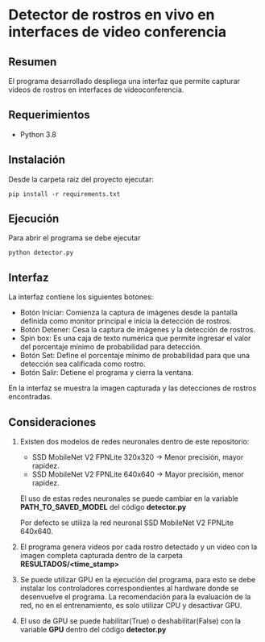 # Detector de rostros en vivo en interfaces de video conferencia 

## Resumen
El programa desarrollado despliega una interfaz que permite capturar videos de rostros en interfaces de videoconferencia.

## Requerimientos
* Python 3.8

## Instalación
Desde la carpeta raiz del proyecto ejecutar:

    pip install -r requirements.txt

## Ejecución
Para abrir el programa se debe ejecutar

    python detector.py

## Interfaz
La interfaz contiene los siguientes botones:
* Botón Iniciar: Comienza la captura de imágenes desde la pantalla definida como
monitor principal e inicia la detección de rostros.
* Botón Detener: Cesa la captura de imágenes y la detección de rostros.
* Spin box: Es una caja de texto numérica que permite ingresar el valor del porcentaje
mínimo de probabilidad para detección.
* Botón Set: Define el porcentaje mínimo de probabilidad para que una detección sea
calificada como rostro.
* Botón Salir: Detiene el programa y cierra la ventana.

En la interfaz se muestra la imagen capturada y las detecciones de rostros encontradas.

## Consideraciones
1. Existen dos modelos de redes neuronales dentro de este repositorio:
    * SSD MobileNet V2 FPNLite 320x320 -> Menor precisión, mayor rapidez.
    * SSD MobileNet V2 FPNLite 640x640 -> Mayor precisión, menor rapidez.

    El uso de estas redes neuronales se puede cambiar en la variable **PATH_TO_SAVED_MODEL** del código **detector.py**

    Por defecto se utiliza la red neuronal SSD MobileNet V2 FPNLite 640x640.

2. El programa genera videos por cada rostro detectado y un video con la imagen completa capturada dentro de la carpeta **RESULTADOS/<time_stamp>**

3. Se puede utilizar GPU en la ejecución del programa, para esto se debe instalar los controladores correspondientes al hardware donde se desenvuelve el programa. La recomendación para la evaluación de la red, no en el entrenamiento, es solo utilizar CPU y desactivar GPU.

4. El uso de GPU se puede habilitar(True) o deshabilitar(False) con la variable **GPU** dentro del código **detector.py**